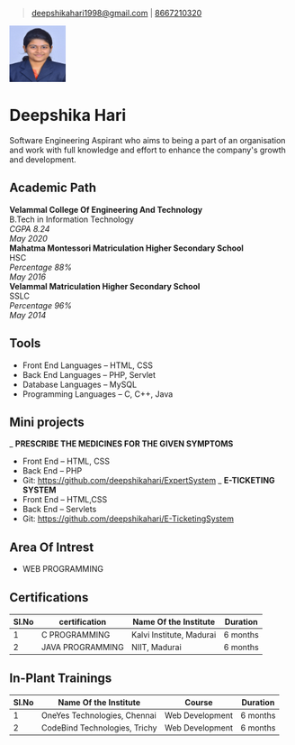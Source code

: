 >[deepshikahari1998@gmail.com](mailto:deepshikahari1998@gmail.com) | 
[8667210320](tel:8667210320)

<img src="deeps.jpg" height="100" width="100"/>

# Deepshika Hari 
Software Engineering Aspirant who aims to being a part of an organisation and work with full knowledge and effort to enhance the company's growth and development.</span>

## Academic Path
**Velammal College Of Engineering And Technology**  
 B.Tech in Information Technology  
*CGPA 8.24*  
*May 2020*  
**Mahatma Montessori Matriculation Higher Secondary School**  
 HSC  
*Percentage 88%*  
*May 2016*  
**Velammal Matriculation Higher Secondary School**  
 SSLC  
*Percentage 96%*  
*May 2014*   

## Tools
- Front End Languages &ndash; HTML, CSS 
- Back End Languages &ndash; PHP, Servlet
- Database Languages &ndash; MySQL
- Programming Languages &ndash; C, C++, Java

## Mini projects
_ **PRESCRIBE THE MEDICINES FOR THE GIVEN SYMPTOMS**
- Front End &ndash; HTML, CSS
- Back End &ndash; PHP
- Git: <https://github.com/deepshikahari/ExpertSystem>
_ **E-TICKETING SYSTEM**
- Front End &ndash; HTML,CSS
- Back End &ndash; Servlets
- Git: <https://github.com/deepshikahari/E-TicketingSystem>

## Area Of Intrest
- WEB PROGRAMMING

## Certifications
 
 |Sl.No|certification|Name Of the Institute|Duration|
 |-----|-------------|---------------------|--------|
 |1|C PROGRAMMING|Kalvi Institute, Madurai|6 months|
 |2|JAVA PROGRAMMING|NIIT, Madurai|6 months|

## In-Plant Trainings

|Sl.No|Name Of the Institute|Course|Duration|
|-----|---------------------|------|--------|
|1|OneYes Technologies, Chennai|Web Development|6 months|
|2|CodeBind Technologies, Trichy|Web Development|6 months|






